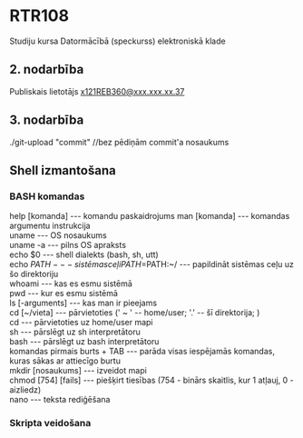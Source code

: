 # RTR108
Studiju kursa Datormācībā (speckurss) elektroniskā klade  

## 2. nodarbība  
Publiskais lietotājs x121REB360@xxx.xxx.xx.37  
  
## 3. nodarbība  
./git-upload "commit" //bez pēdiņām commit'a nosaukums  
  
  
## Shell izmantošana  
### BASH komandas  
help [komanda] --- komandu paskaidrojums 
man [komanda] --- komandas argumentu instrukcija  
uname --- OS nosaukums  
uname -a --- pilns OS apraksts  
echo $0 --- shell dialekts (bash, sh, utt)  
echo $PATH --- sistēmas ceļi
PATH=$PATH:~/ --- papildināt sistēmas ceļu uz šo direktoriju  
whoami --- kas es esmu sistēmā  
pwd --- kur es esmu sistēmā  
ls [-arguments] --- kas man ir pieejams  
cd [~/vieta] --- pārvietoties (' ~ ' -- home/user; '.' -- šī direktorija; )  
cd --- pārvietoties uz home/user mapi  
sh --- pārslēgt uz sh interpretātoru  
bash --- pārslēgt uz bash interpretātoru  
komandas pirmais burts + TAB --- parāda visas iespējamās komandas, kuras sākas ar attiecīgo burtu  
mkdir [nosaukums] --- izveidot mapi  
chmod [754] [fails] --- piešķirt tiesības (754 - binārs skaitlis, kur 1 atļauj, 0 - aizliedz)  
nano --- teksta rediģēšana  

 
### Skripta veidošana  
